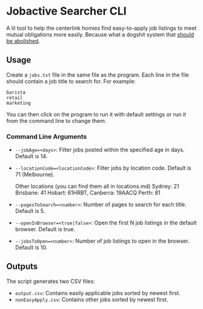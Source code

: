 # Jobactive Searcher CLI

A lil tool to help the centerlink homies find easy-to-apply job listings to
meet mutual obligations more easily. Because what a dogshit system that [should be abolished](https://greens.org.au/campaigns/abolish-mutual-obligations).

## Usage

Create a `jobs.txt` file in the same file as the program. Each line in the file should
contain a job title to search for. For example:

    barista
    retail
    marketing

You can then click on the program to run it with default settings or run it from the command line to change them.

### Command Line Arguments

- `--jobAge=<days>`: Filter jobs posted within the specified age in days.
  Default is 14.
- `--locationCode=<locationCode>`: Filter jobs by location code. Default is 71
  (Melbourne).

  Other locations (you can find them all in locations.md)
  Sydney: 21
  Brisbane: 41
  Hobart: 61HRBT,
  Canberra: 19AACQ
  Perth: 81

- `--pagesToSearch=<number>`: Number of pages to search for each title. Default is 5.
- `--openInBrowser=<true|false>`: Open the first N job listings in the default
  browser. Default is true.
- `--jobsToOpen=<number>`: Number of job listings to open in the browser.
  Default is 10.

## Outputs

The script generates two CSV files:

- `output.csv`: Contains easily applicable jobs sorted by newest first.
- `nonEasyApply.csv`: Contains other jobs sorted by newest first.
